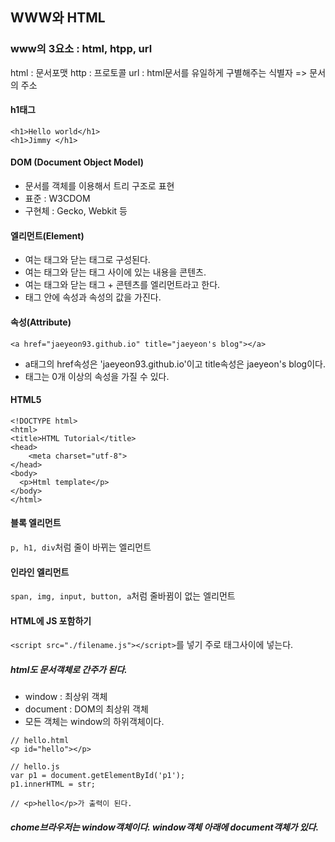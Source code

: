 ## WWW와 HTML

### www의 3요소 : html, htpp, url

html : 문서포맷
http : 프로토콜
url  : html문서를 유일하게 구별해주는 식별자 => 문서의 주소

#### h1태그
```
<h1>Hello world</h1>
<h1>Jimmy </h1>
```

#### DOM (Document Object Model)
- 문서를 객체를 이용해서 트리 구조로 표현
- 표준 : W3CDOM
- 구현체 : Gecko, Webkit 등

#### 엘리먼트(Element)
- 여는 태그와 닫는 태그로 구성된다.
- 여는 태그와 닫는 태그 사이에 있는 내용을 콘텐츠.
- 여는 태그와 닫는 태그 + 콘텐츠를 엘리먼트라고 한다.
- 태그 안에 속성과 속성의 값을 가진다.

#### 속성(Attribute)
```
<a href="jaeyeon93.github.io" title="jaeyeon's blog"></a>
```
- a태그의 href속성은 'jaeyeon93.github.io'이고 title속성은 jaeyeon's blog이다.
- 태그는 0개 이상의 속성을 가질 수 있다.

#### HTML5

```
<!DOCTYPE html>
<html>
<title>HTML Tutorial</title>
<head>
    <meta charset="utf-8">
</head>
<body>
  <p>Html template</p>
</body>
</html>
```

#### 블록 엘리먼트
```p, h1, div```처럼 줄이 바뀌는 엘리먼트

#### 인라인 엘리먼트
```span, img, input, button, a```처럼 줄바뀜이 없는 엘리먼트

#### HTML에 JS 포함하기

```<script src="./filename.js"></script>```를 넣기
주로 <head></head> 태그사이에 넣는다.

##### html도 문서객체로 간주가 된다. 
- window : 최상위 객체
- document : DOM의 최상위 객체
- 모든 객체는 window의 하위객체이다.
```
// hello.html
<p id="hello"></p>
```


```
// hello.js
var p1 = document.getElementById('p1');
p1.innerHTML = str;

// <p>hello</p>가 출력이 된다.
```

##### chome브라우저는 window객체이다. window객체 아래에 document객체가 있다.



